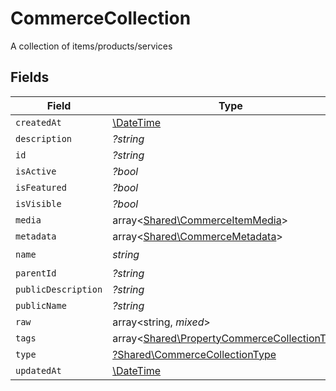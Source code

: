 # CommerceCollection

A collection of items/products/services


## Fields

| Field                                                                                                 | Type                                                                                                  | Required                                                                                              | Description                                                                                           |
| ----------------------------------------------------------------------------------------------------- | ----------------------------------------------------------------------------------------------------- | ----------------------------------------------------------------------------------------------------- | ----------------------------------------------------------------------------------------------------- |
| `createdAt`                                                                                           | [\DateTime](https://www.php.net/manual/en/class.datetime.php)                                         | :heavy_minus_sign:                                                                                    | N/A                                                                                                   |
| `description`                                                                                         | *?string*                                                                                             | :heavy_minus_sign:                                                                                    | N/A                                                                                                   |
| `id`                                                                                                  | *?string*                                                                                             | :heavy_minus_sign:                                                                                    | N/A                                                                                                   |
| `isActive`                                                                                            | *?bool*                                                                                               | :heavy_minus_sign:                                                                                    | N/A                                                                                                   |
| `isFeatured`                                                                                          | *?bool*                                                                                               | :heavy_minus_sign:                                                                                    | N/A                                                                                                   |
| `isVisible`                                                                                           | *?bool*                                                                                               | :heavy_minus_sign:                                                                                    | N/A                                                                                                   |
| `media`                                                                                               | array<[Shared\CommerceItemMedia](../../Models/Shared/CommerceItemMedia.md)>                           | :heavy_minus_sign:                                                                                    | N/A                                                                                                   |
| `metadata`                                                                                            | array<[Shared\CommerceMetadata](../../Models/Shared/CommerceMetadata.md)>                             | :heavy_minus_sign:                                                                                    | N/A                                                                                                   |
| `name`                                                                                                | *string*                                                                                              | :heavy_check_mark:                                                                                    | N/A                                                                                                   |
| `parentId`                                                                                            | *?string*                                                                                             | :heavy_minus_sign:                                                                                    | N/A                                                                                                   |
| `publicDescription`                                                                                   | *?string*                                                                                             | :heavy_minus_sign:                                                                                    | N/A                                                                                                   |
| `publicName`                                                                                          | *?string*                                                                                             | :heavy_minus_sign:                                                                                    | N/A                                                                                                   |
| `raw`                                                                                                 | array<string, *mixed*>                                                                                | :heavy_minus_sign:                                                                                    | N/A                                                                                                   |
| `tags`                                                                                                | array<[Shared\PropertyCommerceCollectionTags](../../Models/Shared/PropertyCommerceCollectionTags.md)> | :heavy_minus_sign:                                                                                    | N/A                                                                                                   |
| `type`                                                                                                | [?Shared\CommerceCollectionType](../../Models/Shared/CommerceCollectionType.md)                       | :heavy_minus_sign:                                                                                    | N/A                                                                                                   |
| `updatedAt`                                                                                           | [\DateTime](https://www.php.net/manual/en/class.datetime.php)                                         | :heavy_minus_sign:                                                                                    | N/A                                                                                                   |